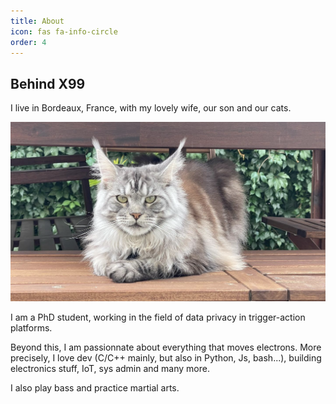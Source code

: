 ```yaml
---
title: About
icon: fas fa-info-circle
order: 4
---
```


## Behind X99

I live in Bordeaux, France, with my lovely wife, our son and our cats.

![Gally](/assets/img/about/gally.png)

I am a PhD student, working in the field of data privacy in trigger-action platforms.

Beyond this, I am passionnate about everything that moves electrons. More precisely, I love dev (C/C++ mainly, but also in Python, Js, bash...), building electronics stuff, IoT, sys admin and many more.

I also play bass and practice martial arts.